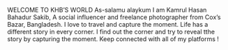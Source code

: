WELCOME TO KHB’S WORLD
As-salamu alaykum
I am Kamrul Hasan Bahadur Sakib,
A social influencer and freelance photographer from Cox’s Bazar, Bangladesh. I love to travel and capture the moment. Life has a different story in every corner. I find out the corner and try to reveal tthe story by capturing the moment.
Keep connected with all of my platforms !
<!---
Khbsakib/Khbsakib is a special repository because its `README.md` (this file) appears on your GitHub profile.
You can click the Preview link to take a look at your changes.
--
